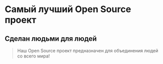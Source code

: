 # Самый лучший Open Source проект

## Сделан людьми для людей

> Наш Open Source проект предназначен для объединения людей со всего мира!


